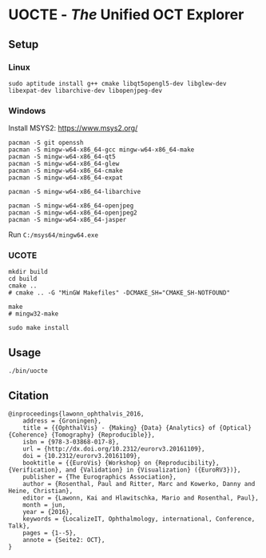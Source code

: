 UOCTE - _The_ Unified OCT Explorer
==================================

Setup
-----

### Linux

```
sudo aptitude install g++ cmake libqt5opengl5-dev libglew-dev libexpat-dev libarchive-dev libopenjpeg-dev
```


### Windows

Install MSYS2: https://www.msys2.org/

```
pacman -S git openssh
pacman -S mingw-w64-x86_64-gcc mingw-w64-x86_64-make
pacman -S mingw-w64-x86_64-qt5
pacman -S mingw-w64-x86_64-glew
pacman -S mingw-w64-x86_64-cmake
pacman -S mingw-w64-x86_64-expat
```

```
pacman -S mingw-w64-x86_64-libarchive
```

```
pacman -S mingw-w64-x86_64-openjpeg
pacman -S mingw-w64-x86_64-openjpeg2
pacman -S mingw-w64-x86_64-jasper
```

Run `C:/msys64/mingw64.exe`


### UCOTE

```
mkdir build
cd build
cmake ..
# cmake .. -G "MinGW Makefiles" -DCMAKE_SH="CMAKE_SH-NOTFOUND"
```

```
make
# mingw32-make
```

```
sudo make install
```




Usage
-----

```
./bin/uocte
```




Citation
--------

```
@inproceedings{lawonn_ophthalvis_2016,
    address = {Groningen},
    title = {{OphthalVis} - {Making} {Data} {Analytics} of {Optical} {Coherence} {Tomography} {Reproducible}},
    isbn = {978-3-03868-017-8},
    url = {http://dx.doi.org/10.2312/eurorv3.20161109},
    doi = {10.2312/eurorv3.20161109},
    booktitle = {{EuroVis} {Workshop} on {Reproducibility}, {Verification}, and {Validation} in {Visualization} ({EuroRV3})},
    publisher = {The Eurographics Association},
    author = {Rosenthal, Paul and Ritter, Marc and Kowerko, Danny and Heine, Christian},
    editor = {Lawonn, Kai and Hlawitschka, Mario and Rosenthal, Paul},
    month = jun,
    year = {2016},
    keywords = {LocalizeIT, Ophthalmology, international, Conference, Talk},
    pages = {1--5},
    annote = {Seite2: OCT},
}
```

